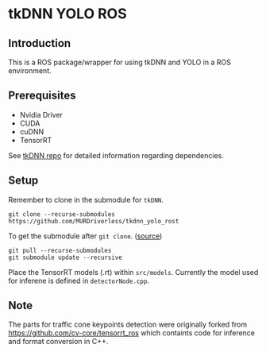 # tkDNN YOLO ROS

## Introduction
This is a ROS package/wrapper for using tkDNN and YOLO in a ROS environment.

## Prerequisites

* Nvidia Driver
* CUDA
* cuDNN
* TensorRT

See [tkDNN repo](https://github.com/ceccocats/tkDNN) for detailed information regarding dependencies.

## Setup

Remember to clone in the submodule for `tkDNN`.

```
git clone --recurse-submodules https://github.com/MURDriverless/tkdnn_yolo_rost
```

To get the submodule after `git clone`. ([source](https://stackoverflow.com/questions/16773642/pull-git-submodules-after-cloning-project-from-github))

```
git pull --recurse-submodules
git submodule update --recursive
```

Place the TensorRT models (.rt) within `src/models`.
Currently the model used for inferene is defined in `detectorNode.cpp`.

## Note

The parts for traffic cone keypoints detection were originally forked from https://github.com/cv-core/tensorrt_ros which containts code for inference and format conversion in C++.